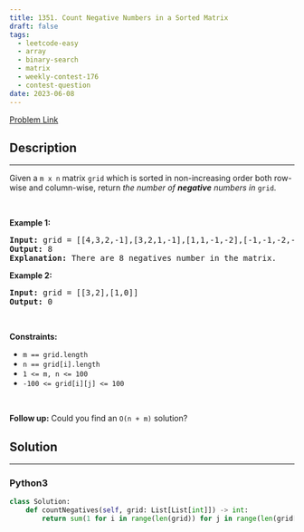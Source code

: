 ```yaml
---
title: 1351. Count Negative Numbers in a Sorted Matrix
draft: false
tags: 
  - leetcode-easy
  - array
  - binary-search
  - matrix
  - weekly-contest-176
  - contest-question
date: 2023-06-08
---
```


[Problem Link](https://leetcode.com/problems/count-negative-numbers-in-a-sorted-matrix/)

## Description

---
<p>Given a <code>m x n</code> matrix <code>grid</code> which is sorted in non-increasing order both row-wise and column-wise, return <em>the number of <strong>negative</strong> numbers in</em> <code>grid</code>.</p>

<p>&nbsp;</p>
<p><strong class="example">Example 1:</strong></p>

<pre>
<strong>Input:</strong> grid = [[4,3,2,-1],[3,2,1,-1],[1,1,-1,-2],[-1,-1,-2,-3]]
<strong>Output:</strong> 8
<strong>Explanation:</strong> There are 8 negatives number in the matrix.
</pre>

<p><strong class="example">Example 2:</strong></p>

<pre>
<strong>Input:</strong> grid = [[3,2],[1,0]]
<strong>Output:</strong> 0
</pre>

<p>&nbsp;</p>
<p><strong>Constraints:</strong></p>

<ul>
	<li><code>m == grid.length</code></li>
	<li><code>n == grid[i].length</code></li>
	<li><code>1 &lt;= m, n &lt;= 100</code></li>
	<li><code>-100 &lt;= grid[i][j] &lt;= 100</code></li>
</ul>

<p>&nbsp;</p>
<strong>Follow up:</strong> Could you find an <code>O(n + m)</code> solution?

## Solution

---
### Python3
``` py title='count-negative-numbers-in-a-sorted-matrix'
class Solution:
    def countNegatives(self, grid: List[List[int]]) -> int:
        return sum(1 for i in range(len(grid)) for j in range(len(grid[0])) if grid[i][j] < 0)
```

